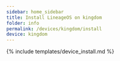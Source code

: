 ```yaml
---
sidebar: home_sidebar
title: Install LineageOS on kingdom
folder: info
permalink: /devices/kingdom/install
device: kingdom
---
```

{% include templates/device_install.md %}
